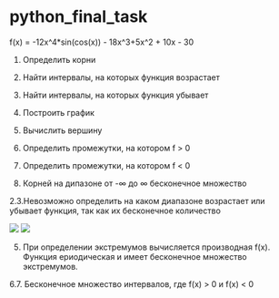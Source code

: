 # python_final_task

f(x) = -12x^4*sin(cos(x)) - 18x^3+5x^2 + 10x - 30
1. Определить корни
2. Найти интервалы, на которых функция возрастает
3. Найти интервалы, на которых функция убывает
4. Построить график
5. Вычислить вершину
6. Определить промежутки, на котором f > 0
7. Определить промежутки, на котором f < 0

1. Корней на дипазоне от -∞ до ∞ бесконечное множество

2.3.Невозможно определить на каком диапазоне возрастает или убывает функция, так как их бесконечное количество

<image src="/Users/Roman/Documents/YuliyaGB/Python/python_final_task/python_final_task/56.jpg">



<image src="/Users/Roman/Documents/YuliyaGB/Python/python_final_task/python_final_task/67.jpg">

5. При определении экстремумов вычисляется производная f(x). Функция ериодическая и имеет бесконечное множество экстремумов.

6.7. Бесконечное множество интервалов, где f(x) > 0 и f(x) < 0



